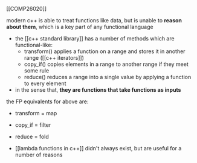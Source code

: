 [[COMP26020]]

modern c++ is able to treat functions like data, but is unable to **reason about them**, which is a key part of any functional language

- the [[c++ standard library]] has a number of methods which are functional-like:
	- transform() applies a function on a range and stores it in another range ([[c++ iterators]])
	- copy_if() copies elements in a range to another range if they meet some rule
	- reduce() reduces a range into a single value by applying a function to every element
- in the sense that, **they are functions that take functions as inputs**

the FP equivalents for above are:
- transform = map
- copy_if = filter
- reduce = fold

- [[lambda functions in c++]] didn't always exist, but are useful for a number of reasons